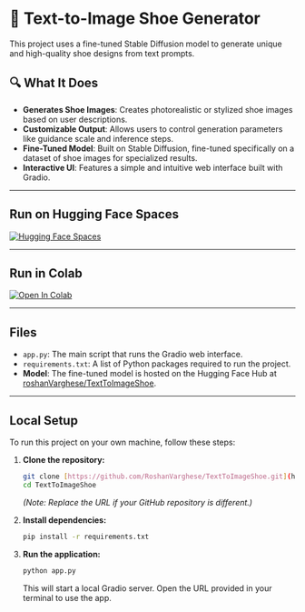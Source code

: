 # 👟 Text-to-Image Shoe Generator

This project uses a fine-tuned Stable Diffusion model to generate unique and high-quality shoe designs from text prompts.

## 🔍 What It Does

-   **Generates Shoe Images**: Creates photorealistic or stylized shoe images based on user descriptions.
-   **Customizable Output**: Allows users to control generation parameters like guidance scale and inference steps.
-   **Fine-Tuned Model**: Built on Stable Diffusion, fine-tuned specifically on a dataset of shoe images for specialized results.
-   **Interactive UI**: Features a simple and intuitive web interface built with Gradio.

---

## Run on Hugging Face Spaces

[![Hugging Face Spaces](https://huggingface.co/spaces/roshanVarghese/TextToImageShoe)](https://huggingface.co/spaces/roshanVarghese/ShoeGenerator)


---

## Run in Colab

[![Open In Colab](https://colab.research.google.com/assets/colab-badge.svg)](https://colab.research.google.com/github/RoshanVarghese/TextToImage/blob/main/GenAI_TextToImage_GitHub.ipynb)

---

## Files

-   `app.py`: The main script that runs the Gradio web interface.
-   `requirements.txt`: A list of Python packages required to run the project.
-   **Model**: The fine-tuned model is hosted on the Hugging Face Hub at [roshanVarghese/TextToImageShoe](https://huggingface.co/spaces/roshanVarghese/ShoeGenerator).

---

## Local Setup

To run this project on your own machine, follow these steps:

1.  **Clone the repository:**
    ```bash
    git clone [https://github.com/RoshanVarghese/TextToImageShoe.git](https://github.com/RoshanVarghese/TextToImageShoe.git)
    cd TextToImageShoe
    ```
    *(Note: Replace the URL if your GitHub repository is different.)*

2.  **Install dependencies:**
    ```bash
    pip install -r requirements.txt
    ```

3.  **Run the application:**
    ```bash
    python app.py
    ```
    This will start a local Gradio server. Open the URL provided in your terminal to use the app.
